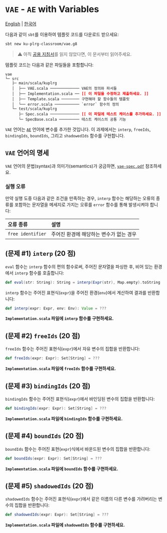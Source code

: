 # `VAE` - `AE` with Variables

[English](./README.md) | [한국어](./README.ko.md)

다음과 같이 `sbt`를 이용하여 템플릿 코드를 다운로드 받으세요:
```bash
sbt new ku-plrg-classroom/vae.g8
```

> :warning: 아직 [공용 지침서](https://github.com/ku-plrg-classroom/docs/blob/main/README.ko.md)를 읽지 않았다면, 이 문서부터 읽어주세요.

템플릿 코드는 다음과 같은 파일들을 포함합니다:
<pre><code>vae
└─ src
   ├─ main/scala/kuplrg
   │  ├── VAE.scala ───────────── VAE의 정의와 파서들
   │  ├── Implementation.scala ── <b style='color:red;'>[[ 이 파일을 수정하고 제출하세요. ]]</b>
   │  ├── Template.scala ──────── 구현해야 할 함수들의 템플릿
   │  └── error.scala ─────────── `error` 함수의 정의
   └─ test/scala/kuplrg
      ├─ Spec.scala ───────────── <b style='color:red;'>[[ 이 파일에 테스트 케이스를 추가하세요. ]]</b>
      └─ SpecBase.scala ───────── 테스트 케이스의 공통 기능</code></pre>

`VAE` 언어는 [`AE`](../ae/README.ko.md) 언어에 변수를 추가한 것입니다. 이
과제에서는 `interp`, `freeIds`, `bindingIds`, `boundIds`, 그리고 `shadowedIds`
함수를 구현합니다.

## `VAE` 언어의 명세

`VAE` 언어의 문법(syntax)과 의미가(semantics)가 궁금하면,
[`vae-spec.pdf`](./vae-spec.pdf) 참조하세요.

### 실행 오류

만약 실행 도중 다음과 같은 조건을 만족하는 경우, `interp` 함수는 해당하는 오류의
종류를 포함하는 문자열을 메세지로 가지는 오류를 `error` 함수를 통해 발생시켜야
합니다:

| 오류 종류 | 설명 |
|:---------|:-----|
| `free identifier` | 주어진 환경에 해당하는 변수가 없는 경우 |

## (문제 #1) `interp` (20 점)

`eval` 함수는 `interp` 함수의 편의 함수로써, 주어진 문자열을 파싱한 후, 비어
있는 환경에서 `interp` 함수를 호출합니다:
```scala
def eval(str: String): String = interp(Expr(str), Map.empty).toString
```

`interp` 함수는 주어진 표현식(`expr`)을 주어진 환경(`env`)에서 계산하여 결과를
반환합니다:
```scala
def interp(expr: Expr, env: Env): Value = ???
```
**`Implementation.scala` 파일에 `interp` 함수를 구현하세요.**

## (문제 #2) `freeIds` (20 점)

`freeIds` 함수는 주어진 표현식(`expr`)에서 자유 변수의 집합을 반환합니다:
```scala
def freeIds(expr: Expr): Set[String] = ???
```
**`Implementation.scala` 파일에 `freeIds` 함수를 구현하세요.**

## (문제 #3) `bindingIds` (20 점)

`bindingIds` 함수는 주어진 표현식(`expr`)에서 바인딩된 변수의 집합을 반환합니다:
```scala
def bindingIds(expr: Expr): Set[String] = ???
```
**`Implementation.scala` 파일에 `bindingIds` 함수를 구현하세요.**

## (문제 #4) `boundIds` (20 점)

`boundIds` 함수는 주어진 표현(`expr`)식에서 바운드된 변수의 집합을 반환합니다:
```scala
def boundIds(expr: Expr): Set[String] = ???
```
**`Implementation.scala` 파일에 `boundIds` 함수를 구현하세요.**

## (문제 #5) `shadowedIds` (20 점)

`shadowedIds` 함수는 주어진 표현식(`expr`)에서 같은 이름의 다른 변수를 가려버리는
변수의 집합을 반환합니다:
```scala
def shadowedIds(expr: Expr): Set[String] = ???
```
**`Implementation.scala` 파일에 `shadowedIds` 함수를 구현하세요.**
